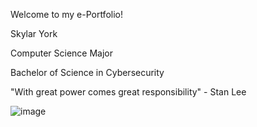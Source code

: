 Welcome to my e-Portfolio!

Skylar York

Computer Science Major

Bachelor of Science in Cybersecurity

"With great power comes great responsibility" - Stan Lee

![image](https://github.com/SkylarYork/Skylar-York-Portfolio-2024-/assets/160919133/711cd224-cb80-41dc-830e-3e527b1d6bd6)

